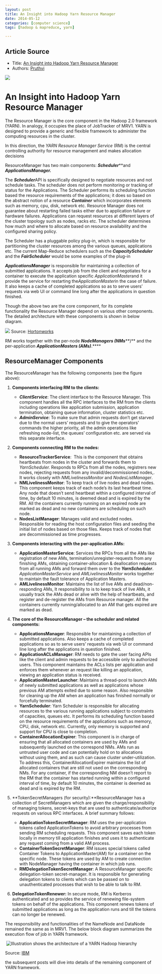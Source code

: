 ```yaml
---
layout: post
title: An Insight into Hadoop Yarn Resource Manager
date: 2014-05-12
categories: [computer science]
tags: [hadoop & mapreduce, yarn]

---
```



## Article Source
* Title: [An Insight into Hadoop Yarn Resource Manager](http://nixustechnologies.com/2014/05/03/an-insight-into-hadoop-yarn-resource-manager/)
* Authors: [Pruthvi](http://nixustechnologies.com/author/pruthvirajspgmail-com/ "Posts by Pruthvi")



[![](http://sungsoo.github.com/images/insight-yarn.png)](http://sungsoo.github.com/images/insight-yarn.png)

# An Insight into Hadoop Yarn Resource Manager

The Resource Manager is the core component in the Hadoop 2.0 framework
(YARN). In analogy, it occupies the place of JobTracker of MRV1. YARN is
designed to provide a generic and flexible framework to administer the
computing resources in the cluster.

In this direction, the *YARN Resource Manager Service* (RM) is the
central controlling authority for resource management and makes
allocation decisions

ResourceManager has two main components: ***Scheduler*****and
***ApplicationsManager.***

The ***Scheduler***API is specifically designed to negotiate resources
and not schedule tasks. The scheduler does not perform monitoring or
tracking of status for the Applications. The Scheduler performs its
scheduling function based the resource requirements of the applications;
it does so based on the abstract notion of a resource ***Container***
which incorporates elements such as memory, cpu, disk, network etc.
Resource Manager does not guarantee about restarting failed tasks either
due to application failure or hardware failures. Applications can
request resources at different layers of the cluster topology such as
nodes, racks etc. The scheduler determines how much and where to
allocate based on resource availability and the configured sharing
policy.

The Scheduler has a pluggable policy plug-in, which is responsible for
partitioning the cluster resources among the various queues,
applications etc. The current Map-Reduce schedulers such as the
***CapacityScheduler*** and the ***FairScheduler*** would be some
examples of the plug-in

***ApplicationsManager*** is responsible for maintaining a collection of
submitted applications. It accepts job from the client and negotiates
for a container to execute the application specific
*ApplicationMaster*and it provide the service for restarting
the*ApplicationMaster*in the case of failure. It also keeps a cache of
completed applications so as to serve users’ requests via web UI or
command line long after the applications in question finished.

Though the above two are the core component, for its complete
functionality the Resource Manager depend on various other components.
The detailed architecture with these components is shown in below
diagram.

![](http://hortonworks.com/wp-content/uploads/2012/08/resource_manager.png) Source:
[Hortonworks](http://hortonworks.com/)

RM works together with the per-node ***NodeManagers (NMs*****)** and the
per-application ***ApplicationMasters (AMs)***.****

## ResourceManager Components

The ResourceManager has the following components (see the figure above):

1.  **Components interfacing RM to the clients:**
    -   ***ClientService***: The client interface to the Resource
        Manager. This component handles all the RPC interfaces to the RM
        from the clients including operations like application
        submission, application termination, obtaining queue
        information, cluster statistics etc.
    -   ***AdminService***: To make sure that admin requests don’t get
        starved due to the normal users’ requests and to give the
        operators’ commands the higher priority, all the admin
        operations like refreshing node-list, the queues’ configuration
        etc. are served via this separate interface.

2.  **Components connecting RM to the nodes:**
    -   **ResourceTrackerService**:  This is the component that obtains
        heartbeats from nodes in the cluster and forwards them to
        *YarnScheduler.* Responds to RPCs from all the nodes, registrers
        new nodes, rejecting requests from any invalid/decommissioned
        nodes,. It works closely with *NMLivelinessMonitor* and
        *NodesListManager*.
    -   **NMLivelinessMonitor**: To keep track of live nodes and dead
        nodes. This component keeps track of each node’s its last
        heartbeat time. Any node that doesn’t send heartbeat within a
        configured interval of time, by default 10 minutes, is deemed
        dead and is expired by the RM. All the containers currently
        running on an expired node are marked as dead and no new
        containers are scheduling on such node.
    -   **NodesListManager**: Manages valid and excluded nodes.
        Responsible for reading the host configuration files and seeding
        the initial list of nodes based on those files. Keeps track of
        nodes that are decommissioned as time progresses.

3.  **Components interacting with the per-application AMs:**
    -   **ApplicationMasterService**: Services the RPCs from all the AMs
        like registration of new AMs, termination/unregister-requests
        from any finishing AMs, obtaining container-allocation &
        deallocation requests from all running AMs and forward them over
        to the ***YarnScheduler***. *ApplicationMasterService* and
        *AMLivelinessMonitor* works together to maintain the fault
        tolerance of Application Masters.
    -   **AMLivelinessMonitor**: Maintains the list of live AMs and
        dead/non-responding AMs, It responsibility to is to keep track
        of live AMs, it usually track the AMs dead or alive with the
        help of heartbeats, and register and de-register the AMs from
        Resource manager. All the containers currently running/allocated
        to an AM that gets expired are marked as dead.

4.  **The core of the ResourceManager – the scheduler and related
    components:**
    -   **ApplicationsManager**: Responsible for maintaining a
        collection of submitted applications. Also keeps a cache of
        completed applications so as to serve users’ requests via web UI
        or command line long after the applications in question
        finished.
    -   **ApplicationACLsManager**: RM needs to gate the user facing
        APIs like the client and admin requests to be accessible only to
        authorized users. This component maintains the ACLs lists per
        application and enforces them whenever an request like killing
        an application, viewing an application status is received.
    -   **ApplicationMasterLauncher**: Maintains a thread-pool to launch
        AMs of newly submitted applications as well as applications
        whose previous AM attempts exited due to some reason. Also
        responsible for cleaning up the AM when an application has
        finished normally or forcefully terminated.
    -   **YarnScheduler**: Yarn Scheduler is responsible for allocating
        resources to the various running applications subject to
        constraints of capacities, queues etc. It performs its
        scheduling function based on the resource requirements of the
        applications such as memory, CPU, disk, network etc. Currently,
        only memory is supported and support for CPU is close to
        completion.
    -   **ContainerAllocationExpirer**: This component is in charge of
        ensuring that all allocated containers are used by AMs and
        subsequently launched on the correspond NMs. AMs run as
        untrusted user code and can potentially hold on to allocations
        without using them, and as such can cause cluster
        under-utilization. To address this, ContainerAllocationExpirer
        maintains the list of allocated containers that are still not
        used on the corresponding NMs. For any container, if the
        corresponding NM doesn’t report to the RM that the container has
        started running within a configured interval of time, by default
        10 minutes, the container is deemed as dead and is expired by
        the RM.
 
5.  **TokenSecretManagers (for security):**ResourceManager has a
    collection of SecretManagers which are given the
    charge/responsibility of managing tokens, secret-keys that are used
    to authenticate/authorize requests on various RPC interfaces. A
    brief summary follows:
    -   **ApplicationTokenSecretManager**: RM uses the per-application
        tokens called ApplicationTokens to avoid arbitrary processes
        from sending RM scheduling requests. This component saves each
        token locally in memory till application finishes and uses it to
        authenticate any request coming from a valid AM process.
    -   **ContainerTokenSecretManager**: RM issues special tokens called
        Container Tokens to ApplicationMaster(AM) for a container on the
        specific node. These tokens are used by AM to create connection
        with NodeManager having the container in which job runs.
    -   **RMDelegationTokenSecretManager**: A ResourceManager specific
        delegation-token secret-manager. It is responsible for
        generating delegation tokens to clients which can be passed on
        to unauthenticated processes that wish to be able to talk to RM.

6.  **DelegationTokenRenewer:** In secure mode, RM is Kerberos
    authenticated and so provides the service of renewing file-system
    tokens on behalf of the applications. This component renews tokens
    of submitted applications as long as the application runs and till
    the tokens can no longer be renewed.

The responsibility and functionalities of the NameNode and DataNode
remained the same as in MRV1. The below block diagram summarizes the
execution flow of job in YARN framework.

 ![Illustration shows the architecture of a YARN Hadoop
hierarchy](http://www.ibm.com/developerworks/library/bd-hadoopyarn/figure2.png)

Source: [IBM](http://www.ibm.com/)

the subsequent posts will dive into details of the remaining component
of YARN framework.
